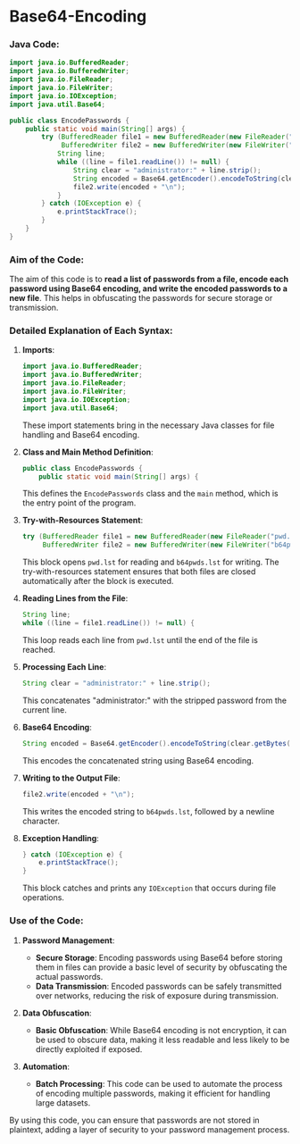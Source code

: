 # Base64-Encoding
### Java Code:

```java
import java.io.BufferedReader;
import java.io.BufferedWriter;
import java.io.FileReader;
import java.io.FileWriter;
import java.io.IOException;
import java.util.Base64;

public class EncodePasswords {
    public static void main(String[] args) {
        try (BufferedReader file1 = new BufferedReader(new FileReader("pwd.lst"));
             BufferedWriter file2 = new BufferedWriter(new FileWriter("b64pwds.lst"))) {
            String line;
            while ((line = file1.readLine()) != null) {
                String clear = "administrator:" + line.strip();
                String encoded = Base64.getEncoder().encodeToString(clear.getBytes());
                file2.write(encoded + "\n");
            }
        } catch (IOException e) {
            e.printStackTrace();
        }
    }
}
```

### Aim of the Code:

The aim of this code is to **read a list of passwords from a file, encode each password using Base64 encoding, and write the encoded passwords to a new file**. This helps in obfuscating the passwords for secure storage or transmission.

### Detailed Explanation of Each Syntax:

1. **Imports**:
    ```java
    import java.io.BufferedReader;
    import java.io.BufferedWriter;
    import java.io.FileReader;
    import java.io.FileWriter;
    import java.io.IOException;
    import java.util.Base64;
    ```
    These import statements bring in the necessary Java classes for file handling and Base64 encoding.

2. **Class and Main Method Definition**:
    ```java
    public class EncodePasswords {
        public static void main(String[] args) {
    ```
    This defines the `EncodePasswords` class and the `main` method, which is the entry point of the program.

3. **Try-with-Resources Statement**:
    ```java
    try (BufferedReader file1 = new BufferedReader(new FileReader("pwd.lst"));
         BufferedWriter file2 = new BufferedWriter(new FileWriter("b64pwds.lst"))) {
    ```
    This block opens `pwd.lst` for reading and `b64pwds.lst` for writing. The try-with-resources statement ensures that both files are closed automatically after the block is executed.

4. **Reading Lines from the File**:
    ```java
    String line;
    while ((line = file1.readLine()) != null) {
    ```
    This loop reads each line from `pwd.lst` until the end of the file is reached.

5. **Processing Each Line**:
    ```java
    String clear = "administrator:" + line.strip();
    ```
    This concatenates "administrator:" with the stripped password from the current line.

6. **Base64 Encoding**:
    ```java
    String encoded = Base64.getEncoder().encodeToString(clear.getBytes());
    ```
    This encodes the concatenated string using Base64 encoding.

7. **Writing to the Output File**:
    ```java
    file2.write(encoded + "\n");
    ```
    This writes the encoded string to `b64pwds.lst`, followed by a newline character.

8. **Exception Handling**:
    ```java
    } catch (IOException e) {
        e.printStackTrace();
    }
    ```
    This block catches and prints any `IOException` that occurs during file operations.

### Use of the Code:

1. **Password Management**:
   - **Secure Storage**: Encoding passwords using Base64 before storing them in files can provide a basic level of security by obfuscating the actual passwords.
   - **Data Transmission**: Encoded passwords can be safely transmitted over networks, reducing the risk of exposure during transmission.

2. **Data Obfuscation**:
   - **Basic Obfuscation**: While Base64 encoding is not encryption, it can be used to obscure data, making it less readable and less likely to be directly exploited if exposed.

3. **Automation**:
   - **Batch Processing**: This code can be used to automate the process of encoding multiple passwords, making it efficient for handling large datasets.

By using this code, you can ensure that passwords are not stored in plaintext, adding a layer of security to your password management process.
